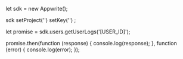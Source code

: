 let sdk = new Appwrite();

sdk
    setProject('')
    setKey('')
;

let promise = sdk.users.getUserLogs('[USER_ID]');

promise.then(function (response) {
    console.log(response);
}, function (error) {
    console.log(error);
});